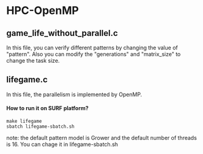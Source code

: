 # HPC-OpenMP
## game_life_without_parallel.c
In this file, you can verify different patterns by changing the value of "pattern". Also you can modify the "generations" and "matrix_size" to change the task size.

## lifegame.c
In this file, the parallelism is implemented by OpenMP.
#### How to run it on SURF platform?
```
make lifegame
sbatch lifegame-sbatch.sh
```
note: the default pattern model is Grower and the default number of threads is 16. You can chage it in lifegame-sbatch.sh
